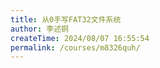 ```yaml
---
title: 从0手写FAT32文件系统
author: 李述铜
createTime: 2024/08/07 16:55:54
permalink: /courses/m8326quh/
---
```

